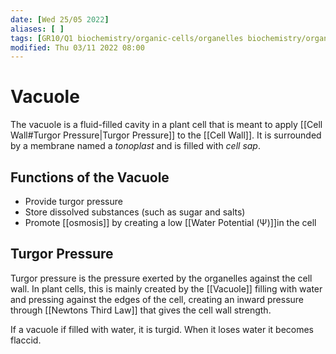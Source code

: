 ```yaml
---
date: [Wed 25/05 2022]
aliases: [ ]
tags: [GR10/Q1 biochemistry/organic-cells/organelles biochemistry/organic-cells/plant-cells ]
modified: Thu 03/11 2022 08:00
---
```

# Vacuole
The vacuole is a fluid-filled cavity in a plant cell that is meant to apply [[Cell Wall#Turgor Pressure|Turgor Pressure]] to the [[Cell Wall]]. It is surrounded by a membrane named a *tonoplast* and is filled with *cell sap*. 

## Functions of the Vacuole
- Provide turgor pressure
- Store dissolved substances (such as sugar and salts)
- Promote [[osmosis]] by creating a low [[Water Potential (Ψ)]]in the cell

## Turgor Pressure
Turgor pressure is the pressure exerted by the organelles against the cell wall. In plant cells, this is mainly created by the [[Vacuole]] filling with water and pressing against the edges of the cell, creating an inward pressure through [[Newtons Third Law]] that gives the cell wall strength. 

If a vacuole if filled with water, it is turgid. When it loses water it becomes flaccid. 